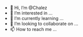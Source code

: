- 👋 Hi, I’m @Chalez
- 👀 I’m interested in ...
- 🌱 I’m currently learning ...
- 💞️ I’m looking to collaborate on ...
- 📫 How to reach me ...

<!---
Chalez/Chalez is a ✨ special ✨ repository because its `README.md` (this file) appears on your GitHub profile.
You can click the Preview link to take a look at your changes.
--->
